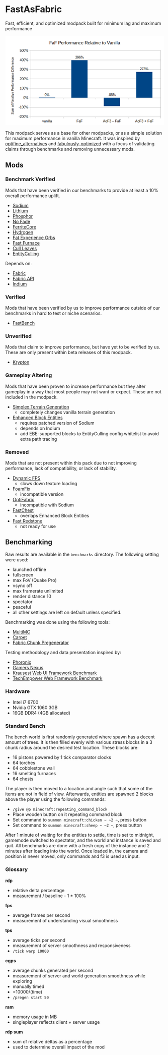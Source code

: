 # FastAsFabric

Fast, efficient, and optimized modpack built for minimum lag and maximum performance

![](benchmarks/1.15.5-a-rdp.png)

This modpack serves as a base for other modpacks, or as a simple solution for maximum performance in vanilla Minecraft. It was inspired by [optifine_alternatives](https://gist.github.com/LambdAurora/1f6a4a99af374ce500f250c6b42e8754) and [fabulously-optimized](
https://www.curseforge.com/minecraft/modpacks/fabulously-optimized) with a focus of validating claims through benchmarks and removing unnecessary mods. 

## Mods

### Benchmark Verified

Mods that have been verified in our benchmarks to provide at least a 10% overall performance uplift.

- [Sodium](https://www.curseforge.com/minecraft/mc-mods/sodium)
- [Lithium](https://www.curseforge.com/minecraft/mc-mods/lithium)
- [Phosphor](https://www.curseforge.com/minecraft/mc-mods/phosphor)
- [No Fade](https://www.curseforge.com/minecraft/mc-mods/no-fade)
- [FerriteCore](https://modrinth.com/mod/ferrite-core)
- [Hydrogen](https://modrinth.com/mod/hydrogen)
- [Fat Experience Orbs](https://www.curseforge.com/minecraft/mc-mods/fat-experience-orbs)
- [Fast Furnace](https://www.curseforge.com/minecraft/mc-mods/fast-furnace-for-fabric)
- [Cull Leaves](https://www.curseforge.com/minecraft/mc-mods/cull-leaves)
- [EntityCulling](https://www.curseforge.com/minecraft/mc-mods/entityculling)

Depends on:

- [Fabric](https://fabricmc.net/)
- [Fabric API](https://www.curseforge.com/minecraft/mc-mods/fabric-api)
- [Indium](https://github.com/comp500/Indium)

### Verified

Mods that have been verified by us to improve performance outside of our benchmarks in hard to test or niche scenarios.

- [FastBench](https://www.curseforge.com/minecraft/mc-mods/fastbench-for-fabric)

### Unverified

Mods that claim to improve performance, but have yet to be verified by us. These are only present within beta releases of this modpack.

- [Krypton](https://www.curseforge.com/minecraft/mc-mods/krypton)

### Gameplay Altering

Mods that have been proven to increase performance but they alter gameplay in a way that most people may not want or expect. These are not included in the modpack.

- [Simplex Terrain Generation](https://www.curseforge.com/minecraft/mc-mods/simplex-terrain-generation)
    - completely changes vanilla terrain generation
- [Enhanced Block Entities](https://modrinth.com/mod/ebe)
    - requires patched version of Sodium
    - depends on Indium
    - add EBE-supported blocks to EntityCulling config whitelist to avoid extra path tracing

### Removed

Mods that are not present within this pack due to not improving performance, lack of compatibility, or lack of stability.

- [Dynamic FPS](https://www.curseforge.com/minecraft/mc-mods/dynamic-fps)
    - slows down texture loading
- [Foam​Fix](https://www.curseforge.com/minecraft/mc-mods/foamfix-optimization-mod)
    - incompatible version
- [OptiFabric](https://www.curseforge.com/minecraft/mc-mods/optifabric)
    - incompatible with Sodium
- [FastChest](https://www.curseforge.com/minecraft/mc-mods/fastchest)
    - overlaps Enhanced Block Entities
- [Fast Redstone](https://modrinth.com/mod/fast-redstone)
    - not ready for use

## Benchmarking

Raw results are available in the `benchmarks` directory. The following setting were used:

- launched offline
- fullscreen
- max FoV (Quake Pro)
- vsync off
- max framerate unlimited
- render distance 10
- spectator
- peaceful
- all other settings are left on default unless specified.

Benchmarking was done using the following tools:

- [MultiMC](https://multimc.org)
- [Carpet](https://www.curseforge.com/minecraft/mc-mods/carpet)
- [Fabric Chunk Pregenerator](https://www.curseforge.com/minecraft/mc-mods/chunk-pregenerator-fabric)

Testing methodology and data presentation inspired by:

- [Phoronix](https://www.phoronix.com)
- [Gamers Nexus](https://www.gamersnexus.net)
- [Krausest Web UI Framework Benchmark](https://krausest.github.io/js-framework-benchmark)
- [TechEmpower Web Framework Benchmark](https://www.techempower.com/benchmarks)

### Hardware

- Intel i7 6700
- Nvidia GTX 1060 3GB
- 16GB DDR4 (4GB allocated)

### Standard Bench

The bench world is first randomly generated where spawn has a decent amount of trees. It is then filled evenly with various stress blocks in a 3 chunk radius around the desired test location. These blocks are:

- 16 pistons powered by 1 tick comparator clocks
- 64 torches
- 64 cobblestone wall
- 16 smelting furnaces
- 64 chests

The player is then moved to a location and angle such that some of the items are not in field of view. Afterwards, entities are spawned 2 blocks above the player using the following commands:

- `/give @p minecraft:repeating_command_block`
- Place wooden button on it repeating command block
- Set command to `summon minecraft:chicken ~ ~2 ~`, press button
- Set command to `summon minecraft:sheep ~ ~2 ~`, press button

After 1 minute of waiting for the entities to settle, time is set to midnight, gamemode switched to spectator, and the world and instance is saved and quit. All benchmarks are done with a fresh copy of the instance and 2 minutes after loading into the world. Once loaded in, the camera and position is never moved, only commands and f3 is used as input.

### Glossary

**rdp**

- relative delta percentage
- measurement / baseline - 1 * 100%

**fps**

- average frames per second
- measurement of understanding visual smoothness

**tps**

- average ticks per second
- measurement of server smoothness and responsiveness
- `/tick warp 10000`

**cgps**

- average chunks generated per second
- measurement of server and world generation smoothness while exploring
- manually timed
- =10000/(time)
- `/pregen start 50`

**ram**

- memory usage in MB
- singleplayer reflects client + server usage

**rdp sum**

- sum of relative deltas as a percentage
- used to determine overall impact of the mod
